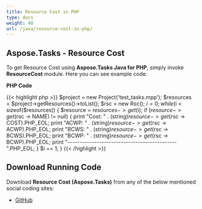 ```yaml
---
title: Resource Cost in PHP
type: docs
weight: 40
url: /java/resource-cost-in-php/
---
```


## **Aspose.Tasks - Resource Cost**
To get Resource Cost using **Aspose.Tasks Java for PHP**, simply invoke **ResourceCost** module. Here you can see example code.

**PHP Code**

{{< highlight php >}}
$project = new Project('test_tasks.mpp');
$resources = $project->getResources()->toList();
$rsc = new Rsc();
$i = 0;
while ($i < sizeof($resources))
{
    $resource = $resources -> get($i);
    if ($resource -> get($rsc -> NAME) != null) {
        print "Cost: " . (string)$resource -> get($rsc -> COST).PHP_EOL;
        print "ACWP: " . (string)$resource -> get($rsc -> ACWP).PHP_EOL;
        print "BCWS: " . (string)$resource -> get($rsc -> BCWS).PHP_EOL;
        print "BCWP: " . (string)$resource -> get($rsc -> BCWP).PHP_EOL;
        print "---------------------------------------------".PHP_EOL;
    }
    $i += 1;
}
{{< /highlight >}}

## **Download Running Code**
Download **Resource Cost (Aspose.Tasks)** from any of the below mentioned social coding sites:

- [GitHub](https://github.com/aspose-tasks/Aspose.Tasks-for-Java/blob/master/Plugins/Aspose_Tasks_Java_for_PHP/src/aspose/tasks/WorkingWithResources/ResourceCost.php)
